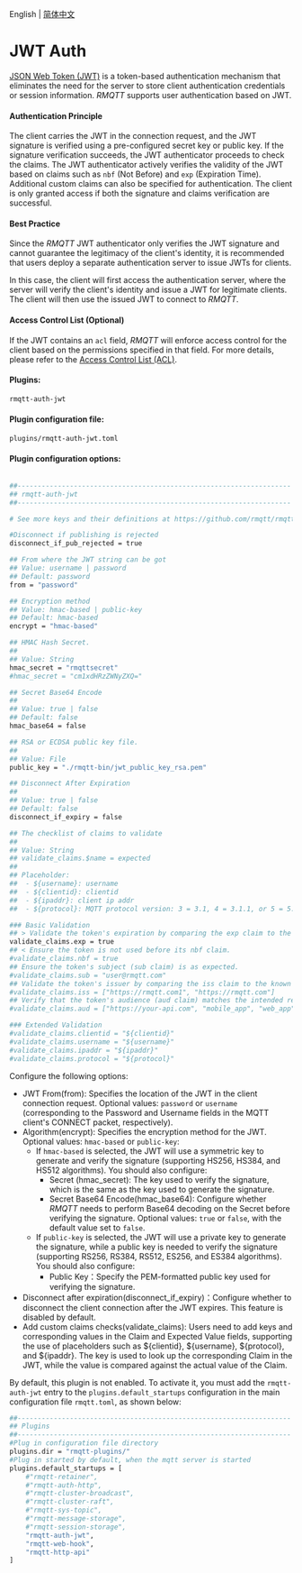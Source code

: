 English | [简体中文](../zh_CN/auth-jwt.md)


# JWT Auth

[JSON Web Token (JWT)](https://jwt.io/) is a token-based authentication mechanism that eliminates the need for the 
server to store client authentication credentials or session information. *RMQTT* supports user authentication based on JWT.

#### Authentication Principle

The client carries the JWT in the connection request, and the JWT signature is verified using a pre-configured secret 
key or public key. If the signature verification succeeds, the JWT authenticator proceeds to check the claims. The JWT 
authenticator actively verifies the validity of the JWT based on claims such as `nbf` (Not Before) and `exp` (Expiration Time). 
Additional custom claims can also be specified for authentication. The client is only granted access if both the signature 
and claims verification are successful.

#### Best Practice

Since the *RMQTT* JWT authenticator only verifies the JWT signature and cannot guarantee the legitimacy of the client's 
identity, it is recommended that users deploy a separate authentication server to issue JWTs for clients.

In this case, the client will first access the authentication server, where the server will verify the client's identity 
and issue a JWT for legitimate clients. The client will then use the issued JWT to connect to *RMQTT*.

#### Access Control List (Optional)

If the JWT contains an `acl` field, *RMQTT* will enforce access control for the client based on the permissions specified 
in that field. For more details, please refer to the [Access Control List (ACL)](./perm-list.md).

#### Plugins:

```bash
rmqtt-auth-jwt
```

#### Plugin configuration file:

```bash
plugins/rmqtt-auth-jwt.toml
```

#### Plugin configuration options:

```bash

##--------------------------------------------------------------------
## rmqtt-auth-jwt
##--------------------------------------------------------------------

# See more keys and their definitions at https://github.com/rmqtt/rmqtt/blob/master/docs/en_US/auth-jwt.md

#Disconnect if publishing is rejected
disconnect_if_pub_rejected = true

## From where the JWT string can be got
## Value: username | password
## Default: password
from = "password"

## Encryption method
## Value: hmac-based | public-key
## Default: hmac-based
encrypt = "hmac-based"

## HMAC Hash Secret.
##
## Value: String
hmac_secret = "rmqttsecret"
#hmac_secret = "cm1xdHRzZWNyZXQ="

## Secret Base64 Encode
##
## Value: true | false
## Default: false
hmac_base64 = false

## RSA or ECDSA public key file.
##
## Value: File
public_key = "./rmqtt-bin/jwt_public_key_rsa.pem"

## Disconnect After Expiration
##
## Value: true | false
## Default: false
disconnect_if_expiry = false

## The checklist of claims to validate
##
## Value: String
## validate_claims.$name = expected
##
## Placeholder:
##  - ${username}: username
##  - ${clientid}: clientid
##  - ${ipaddr}: client ip addr
##  - ${protocol}: MQTT protocol version: 3 = 3.1, 4 = 3.1.1, or 5 = 5.0

### Basic Validation
## > Validate the token's expiration by comparing the exp claim to the current UTC time.
validate_claims.exp = true
## < Ensure the token is not used before its nbf claim.
#validate_claims.nbf = true
## Ensure the token's subject (sub claim) is as expected.
#validate_claims.sub = "user@rmqtt.com"
## Validate the token's issuer by comparing the iss claim to the known issuer.
#validate_claims.iss = ["https://rmqtt.com1", "https://rmqtt.com"]
## Verify that the token's audience (aud claim) matches the intended recipient.
#validate_claims.aud = ["https://your-api.com", "mobile_app", "web_app"]

### Extended Validation
#validate_claims.clientid = "${clientid}"
#validate_claims.username = "${username}"
#validate_claims.ipaddr = "${ipaddr}"
#validate_claims.protocol = "${protocol}"

```

Configure the following options:

 * JWT From(from): Specifies the location of the JWT in the client connection request. Optional values: `password` or 
   `username` (corresponding to the Password and Username fields in the MQTT client's CONNECT packet, respectively).
 * Algorithm(encrypt): Specifies the encryption method for the JWT. Optional values: `hmac-based` or `public-key`:
   * If `hmac-based` is selected, the JWT will use a symmetric key to generate and verify the signature (supporting 
     HS256, HS384, and HS512 algorithms). You should also configure:
     * Secret (hmac_secret): The key used to verify the signature, which is the same as the key used to generate the signature.
     * Secret Base64 Encode(hmac_base64): Configure whether *RMQTT* needs to perform Base64 decoding on the Secret before 
       verifying the signature. Optional values: `true` or `false`, with the default value set to `false`.
   * If `public-key` is selected, the JWT will use a private key to generate the signature, while a public key is needed 
     to verify the signature (supporting RS256, RS384, RS512, ES256, and ES384 algorithms). You should also configure:
     * Public Key：Specify the PEM-formatted public key used for verifying the signature.
 * Disconnect after expiration(disconnect_if_expiry)：Configure whether to disconnect the client connection after the JWT 
   expires. This feature is disabled by default.
 * Add custom claims checks(validate_claims): Users need to add keys and corresponding values in the Claim and Expected 
   Value fields, supporting the use of placeholders such as ${clientid}, ${username}, ${protocol}, and ${ipaddr}. The 
   key is used to look up the corresponding Claim in the JWT, while the value is compared against the actual value of the Claim.


By default, this plugin is not enabled. To activate it, you must add the `rmqtt-auth-jwt` entry to the
`plugins.default_startups` configuration in the main configuration file `rmqtt.toml`, as shown below:
```bash
##--------------------------------------------------------------------
## Plugins
##--------------------------------------------------------------------
#Plug in configuration file directory
plugins.dir = "rmqtt-plugins/"
#Plug in started by default, when the mqtt server is started
plugins.default_startups = [
    #"rmqtt-retainer",
    #"rmqtt-auth-http",
    #"rmqtt-cluster-broadcast",
    #"rmqtt-cluster-raft",
    #"rmqtt-sys-topic",
    #"rmqtt-message-storage",
    #"rmqtt-session-storage",
    "rmqtt-auth-jwt",
    "rmqtt-web-hook",
    "rmqtt-http-api"
]
```

